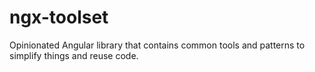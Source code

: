 # ngx-toolset
Opinionated Angular library that contains common tools and patterns to simplify things and reuse code.

